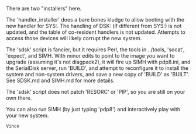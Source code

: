 There are two "installers" here.

The 'handler_installer' does a bare bones kludge to allow booting with the
new handler for SYS:.  The handling of DSK: (if different from SYS:) is not
updated, and the table of co-resident handlers is not updated.  Attempts
to access those devices will likely corrupt the new system.

The 'sdsk' script is fancier, but it requires Perl, the tools in ../tools,
'socat', 'expect', and SIMH.  With minor edits to point to the image you
want to upgrade (assuming it's not diagpack2), it will fire up SIMH with
pdp8.ini, and the SerialDisk server, run 'BUILD', and attempt to reconfigure
it to install the system and non-system drivers, and save a new copy of
'BUILD' as 'BUILT'.  See SDSK.md and SIMH.md for more details.

The 'sdsk' script does not patch 'RESORC' or 'PIP', so you are still on
your own there.

You can also run SIMH (by just typing 'pdp8') and interactively play with
your new system.

	Vince
